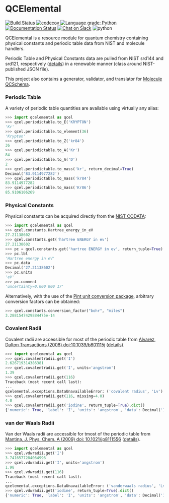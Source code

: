 # QCElemental

[![Build Status](https://github.com/MolSSI/QCElemental/workflows/CI/badge.svg?branch=master)](https://travis-ci.org/MolSSI/QCElemental/actions)
[![codecov](https://codecov.io/gh/MolSSI/QCElemental/branch/master/graph/badge.svg)](https://codecov.io/gh/MolSSI/QCElemental)
[![Language grade: Python](https://img.shields.io/lgtm/grade/python/g/MolSSI/QCElemental.svg?logo=lgtm&logoWidth=18)](https://lgtm.com/projects/g/MolSSI/QCElemental/context:python)
[![Documentation Status](https://readthedocs.org/projects/qcelemental/badge/?version=latest)](https://qcelemental.readthedocs.io/en/latest/?badge=latest)
[![Chat on Slack](https://img.shields.io/badge/chat-on_slack-green.svg?longCache=true&style=flat&logo=slack)](https://join.slack.com/t/qcarchive/shared_invite/enQtNDIzNTQ2OTExODk0LTE3MWI0YzBjNzVhNzczNDM0ZTA5MmQ1ODcxYTc0YTA1ZDQ2MTk1NDhlMjhjMmQ0YWYwOGMzYzJkZTM2NDlmOGM)
![python](https://img.shields.io/badge/python-3.6+-blue.svg)

QCElemental is a resource module for quantum chemistry containing physical
constants and periodic table data from NIST and molecule handlers.

Periodic Table and Physical Constants data are pulled from NIST srd144 and
srd121, respectively ([details](nist_data/README.md)) in a renewable manner
(class around NIST-published JSON file).

This project also contains a generator, validator, and translator for [Molecule
QCSchema](https://molssi-qc-schema.readthedocs.io/en/latest/auto_topology.html).

### Periodic Table

A variety of periodic table quantities are available using virtually any alias:

```python
>>> import qcelemental as qcel
>>> qcel.periodictable.to_E('KRYPTON')
'Kr'
>>> qcel.periodictable.to_element(36)
'Krypton'
>>> qcel.periodictable.to_Z('kr84')
36
>>> qcel.periodictable.to_A('Kr')
84
>>> qcel.periodictable.to_A('D')
2
>>> qcel.periodictable.to_mass('kr', return_decimal=True)
Decimal('83.9114977282')
>>> qcel.periodictable.to_mass('kr84')
83.9114977282
>>> qcel.periodictable.to_mass('Kr86')
85.9106106269
```

### Physical Constants

Physical constants can be acquired directly from the [NIST CODATA](https://physics.nist.gov/cuu/Constants/Table/allascii.txt):

```python
>>> import qcelemental as qcel
>>> qcel.constants.Hartree_energy_in_eV
27.21138602
>>> qcel.constants.get('hartree ENERGY in ev')
27.21138602
>>> pc = qcel.constants.get('hartree ENERGY in ev', return_tuple=True)
>>> pc.lbl
'Hartree energy in eV'
>>> pc.data
Decimal('27.21138602')
>>> pc.units
'eV'
>>> pc.comment
'uncertainty=0.000 000 17'
```

Alternatively, with the use of the [Pint unit conversion package](https://pint.readthedocs.io/en/latest/), arbitrary
conversion factors can be obtained:

```python
>>> qcel.constants.conversion_factor("bohr", "miles")
3.2881547429884475e-14
```

### Covalent Radii

Covalent radii are accessible for most of the periodic table from [Alvarez, Dalton Transactions (2008) doi:10.1039/b801115j](https://doi.org/10.1039/b801115j) ([details](qcelemental/data/alvarez_2008_covalent_radii.py.py)).
```python
>>> import qcelemental as qcel
>>> qcel.covalentradii.get('I')
2.626719314386381
>>> qcel.covalentradii.get('I', units='angstrom')
1.39
>>> qcel.covalentradii.get(116)
Traceback (most recent call last):
...
qcelemental.exceptions.DataUnavailableError: ('covalent radius', 'Lv')
>>> qcel.covalentradii.get(116, missing=4.0)
4.0
>>> qcel.covalentradii.get('iodine', return_tuple=True).dict()
{'numeric': True, 'label': 'I', 'units': 'angstrom', 'data': Decimal('1.39'), 'comment': 'e.s.d.=3 n=451', 'doi': 'DOI: 10.1039/b801115j'}
```

### van der Waals Radii

Van der Waals radii are accessible for tmost of the periodic table from [Mantina, J. Phys. Chem. A (2009) doi: 10.1021/jp8111556](https://pubs.acs.org/doi/10.1021/jp8111556) ([details](qcelemental/data/mantina_2009_vanderwaals_radii.py)).
```python
>>> import qcelemental as qcel
>>> qcel.vdwradii.get('I')
3.7416577284064996
>>> qcel.vdwradii.get('I', units='angstrom')
1.98
>>> qcel.vdwradii.get(116)
Traceback (most recent call last):
...
qcelemental.exceptions.DataUnavailableError: ('vanderwaals radius', 'Lv')
>>> qcel.vdwradii.get('iodine', return_tuple=True).dict()
{'numeric': True, 'label': 'I', 'units': 'angstrom', 'data': Decimal('1.98'), 'doi': 'DOI: 10.1021/jp8111556'}
```
